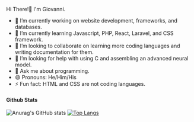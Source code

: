 Hi There!👋 I'm Giovanni.

- 🔭 I’m currently working on website development, frameworks, and databases.
- 🌱 I’m currently learning Javascript, PHP, React, Laravel, and CSS framework.
- 👯 I’m looking to collaborate on learning more coding languages and writing documentation for them.
- 🤔 I’m looking for help with using C and assembling an advanced neural model.
- 💬 Ask me about programming.
- 😄 Pronouns: He/Him/His
- ⚡ Fun fact: HTML and CSS are not coding languages.

#### Github Stats

![Anurag's GitHub stats](https://github-readme-stats.vercel.app/api?username=giovannikurniawan&show_icons=true&theme=radical) 
[![Top Langs](https://github-readme-stats.vercel.app/api/top-langs/?username=giovannikurniawan&layout=compact&show_icons=true&theme=radical)](https://github.com/anuraghazra/github-readme-stats)
